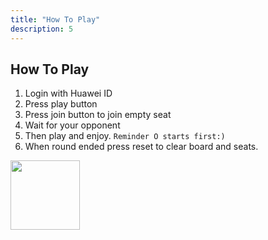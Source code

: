 ```yaml
---
title: "How To Play"
description: 5
---
```


## How To Play
1. Login with Huawei ID
2. Press play button
3. Press join button to join empty seat
4. Wait for your opponent
5. Then play and enjoy. ```Reminder O starts first:)```
6. When round ended press reset to clear board and seats.

<img src="Tic-Tac-Toe/screenshots/roundEnded.PNG" width=111>